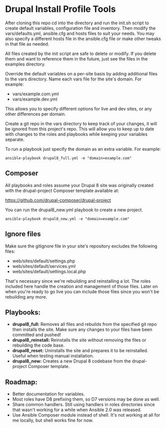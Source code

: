 # Drupal Install Profile Tools

After cloning this repo cd into the directory and run the init.sh script to create default variables, configuration file and inventory. Then modify the vars/defaults.yml, ansible.cfg and hosts files to suit your needs. You may also specify a different hosts file in the ansible.cfg file or make other tweaks in that file as needed.

All files created by the init script are safe to delete or modify. If you delete them and want to reference them in the future, just see the files in the examples directory.

Override the default variables on a per-site basis by adding additional files to the vars directory. Name each vars file for the site's domain. For example:

 - vars/example.com.yml
 - vars/example.dev.yml

This allows you to specify different options for live and dev sites, or any other differences per domain.

Create a git repo in the vars directory to keep track of your changes, it will be ignored from this project's repo. This will allow you to keep up to date with changes to the roles and playbooks while keeping your variables separate.

To run a playbook just specify the domain as an extra variable. For example:

```
ansible-playbook drupal8_full.yml -e "domain=example.com"
```

## Composer

All playbooks and roles assume your Drupal 8 site was originally created with the drupal-project Composer template available at:

https://github.com/drupal-composer/drupal-project

You can run the drupal8_new.yml playbook to create a new project.

```
ansible-playbook drupal8_new.yml -e "domain=example.com"
```

## Ignore files

Make sure the gitignore file in your site's repository excludes the following files:

 - web/sites/default/settings.php
 - web/sites/default/services.yml
 - web/sites/default/settings.local.php
 
That's necessary since we're rebuilding and reinstalling a lot. The roles included here handle the creation and management of those files. Later on when you're ready to go live you can include those files since you won't be rebuilding any more.

## Playbooks:

 - **drupal8_full:** Removes all files and rebuilds from the specified git repo then installs the site. Make sure any changes to your files have been committed and pushed!
 - **drupal8_reinstall:** Reinstalls the site without removing the files or rebuilding the code base.
 - **drupal8_reset:** Uninstalls the site and prepares it to be reinstalled. Useful when testing manual installation.
 - **drupal8_new:** Creates a new Drupal 8 codebase from the drupal-project Composer template.

## Roadmap:

 - Better documentation for variables.
 - Most roles have D8 prefixing them, so D7 versions may be done as well.
 - Share common handlers. Still using handlers in roles directories since that wasn't working for a while when Ansible 2.0 was released.
 - Use Ansible Composer module instead of shell. It's not working at all for me locally, but shell works fine for now.
